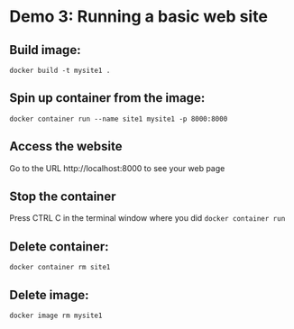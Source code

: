 # Demo 3: Running a basic web site

## Build image:
```
docker build -t mysite1 .
```

## Spin up container from the image:
```
docker container run --name site1 mysite1 -p 8000:8000
```

## Access the website

Go to the URL http://localhost:8000 to see your web page

## Stop the container

Press CTRL C in the terminal window where you did `docker container run`

## Delete container:
```
docker container rm site1
```

## Delete image:
```
docker image rm mysite1
```